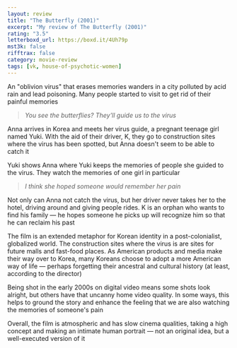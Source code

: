 ```yaml
---
layout: review
title: "The Butterfly (2001)"
excerpt: "My review of The Butterfly (2001)"
rating: "3.5"
letterboxd_url: https://boxd.it/4Uh79p
mst3k: false
rifftrax: false
category: movie-review
tags: [vk, house-of-psychotic-women]
---
```


An "oblivion virus" that erases memories wanders in a city polluted by acid rain and lead poisoning. Many people started to visit to get rid of their painful memories

<blockquote><i>You see the butterflies? They'll guide us to the virus</i></blockquote>Anna arrives in Korea and meets her virus guide, a pregnant teenage girl named Yuki. With the aid of their driver, K, they go to construction sites where the virus has been spotted, but Anna doesn't seem to be able to catch it

Yuki shows Anna where Yuki keeps the memories of people she guided to the virus. They watch the memories of one girl in particular

<blockquote><i>I think she hoped someone would remember her pain</i></blockquote>Not only can Anna not catch the virus, but her driver never takes her to the hotel, driving around and giving people rides. K is an orphan who wants to find his family — he hopes someone he picks up will recognize him so that he can reclaim his past

The film is an extended metaphor for Korean identity in a post-colonialist, globalized world. The construction sites where the virus is are sites for future malls and fast-food places. As American products and media make their way over to Korea, many Koreans choose to adopt a more American way of life — perhaps forgetting their ancestral and cultural history (at least, according to the director)

Being shot in the early 2000s on digital video means some shots look alright, but others have that uncanny home video quality. In some ways, this helps to ground the story and enhance the feeling that we are also watching the memories of someone's pain

Overall, the film is atmospheric and has slow cinema qualities, taking a high concept and making an intimate human portrait — not an original idea, but a well-executed version of it
